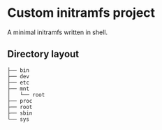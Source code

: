 # Custom initramfs project

A minimal initramfs written in shell.

## Directory layout
```
├── bin
├── dev
├── etc
├── mnt
│   └── root
├── proc
├── root
├── sbin
└── sys
```
